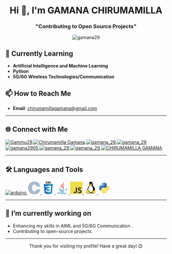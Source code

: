 <h1 align="center">Hi 👋, I'm GAMANA CHIRUMAMILLA</h1>
<h3 align="center">"Contributing to Open Source Projects"</h3>

<p align="center">
  <img src="https://komarev.com/ghpvc/?username=gamana29&label=Profile%20views&color=0e75b6&style=flat" alt="gamana29" />
</p>

## 🌱 Currently Learning

- **Artificial Intelligence and Machine Learning**
- **Python**
-  **5G/6G Wireless Technologies/Communication**

## 📫 How to Reach Me

- **Email**: [chirumamillagamana@gmail.com ](mailto:chirumamillagamana@gmail.com)
---

## 🌐 Connect with Me

<p align="left">
  <a href="https://x.com/Gammu29" target="blank">
    <img align="center" src="https://raw.githubusercontent.com/rahuldkjain/github-profile-readme-generator/master/src/images/icons/Social/twitter.svg" alt="Gammu29" height="30" width="40" />
  </a>
  <a href="https://www.linkedin.com/in/chirumamillagamana/" target="blank">
    <img align="center" src="https://raw.githubusercontent.com/rahuldkjain/github-profile-readme-generator/master/src/images/icons/Social/linked-in-alt.svg" alt="Chirumamilla Gamana" height="30" width="40" />
  </a>
  <a href="https://www.instagram.com/gamana_29/" target="blank">
    <img align="center" src="https://raw.githubusercontent.com/rahuldkjain/github-profile-readme-generator/master/src/images/icons/Social/instagram.svg" alt="gamana_29" height="30" width="40" />
  </a>
  <a href="https://www.codechef.com/users/gamana_29" target="blank">
    <img align="center" src="https://cdn.jsdelivr.net/npm/simple-icons@3.1.0/icons/codechef.svg" alt="gamana_29" height="30" width="40" />
  </a>
  <a href="https://www.hackerrank.com/profile/gamana2905" target="blank">
    <img align="center" src="https://raw.githubusercontent.com/rahuldkjain/github-profile-readme-generator/master/src/images/icons/Social/hackerrank.svg" alt="gamana2905" height="30" width="40" />
  </a>
  <a href="https://codeforces.com/profile/gamana_29" target="blank">
    <img align="center" src="https://raw.githubusercontent.com/rahuldkjain/github-profile-readme-generator/master/src/images/icons/Social/codeforces.svg" alt="gamana_29" height="30" width="40" />
  </a>
  <a href="https://leetcode.com/u/gamana_29/" target="blank">
    <img align="center" src="https://raw.githubusercontent.com/rahuldkjain/github-profile-readme-generator/master/src/images/icons/Social/leet-code.svg" alt="gamana_29" height="30" width="40" />
  </a>
  <a href="https://www.hackerearth.com/@gamana2905" target="blank">
    <img align="center" src="https://raw.githubusercontent.com/rahuldkjain/github-profile-readme-generator/master/src/images/icons/Social/hackerearth.svg" alt="CHIRUMAMILLA GAMANA" height="30" width="40" />
  </a>
</p>

---

## 🛠️ Languages and Tools

<p align="left"> 
  <a href="https://www.arduino.cc/" target="_blank" rel="noreferrer"> 
    <img src="https://cdn.worldvectorlogo.com/logos/arduino-1.svg" alt="arduino" width="40" height="40"/> 
  </a> 
  <a href="https://www.cprogramming.com/" target="_blank" rel="noreferrer"> 
    <img src="https://raw.githubusercontent.com/devicons/devicon/master/icons/c/c-original.svg" alt="c" width="40" height="40"/> 
  </a> 
  <a href="https://www.w3schools.com/css/" target="_blank" rel="noreferrer"> 
    <img src="https://raw.githubusercontent.com/devicons/devicon/master/icons/css3/css3-original-wordmark.svg" alt="css3" width="40" height="40"/> 
  </a> 
  <a href="https://www.java.com" target="_blank" rel="noreferrer"> 
    <img src="https://raw.githubusercontent.com/devicons/devicon/master/icons/java/java-original.svg" alt="java" width="40" height="40"/> 
  </a> 
  <a href="https://developer.mozilla.org/en-US/docs/Web/JavaScript" target="_blank" rel="noreferrer"> 
    <img src="https://raw.githubusercontent.com/devicons/devicon/master/icons/javascript/javascript-original.svg" alt="javascript" width="40" height="40"/> 
  </a> 
  <a href="https://www.linux.org/" target="_blank" rel="noreferrer"> 
    <img src="https://raw.githubusercontent.com/devicons/devicon/master/icons/linux/linux-original.svg" alt="linux" width="40" height="40"/> 
  </a> 
  <a href="https://www.python.org" target="_blank" rel="noreferrer"> 
    <img src="https://raw.githubusercontent.com/devicons/devicon/master/icons/python/python-original.svg" alt="python" width="40" height="40"/> 
  </a> 
</p>

---


## 🔭 I’m currently working on

- Enhancing my skills in AIML and 5G/6G Communication .
- Contributing to open-source projects.
   
---

<p align="center">Thank you for visiting my profile! Have a great day! 😊</p>
